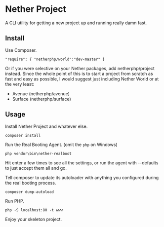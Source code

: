 Nether Project
==============

A CLI utility for getting a new project up and running really damn fast.

Install
-------

Use Composer.

	"require": { "netherphp/world":"dev-master" }

Or if you were selective on your Nether packages, add netherphp/project instead.
Since the whole point of this is to start a project from scratch as fast and
easy as possible, I would suggest just including Nether World or at the very
least:

* Avenue (netherphp/avenue)
* Surface (netherphp/surface)

Usage
-----

Install Nether Project and whatever else.

	composer install

Run the Real Booting Agent. (omit the `php` on Windows)

	php vendor\bin\nether-realboot

Hit enter a few times to see all the settings, or run the agent with --defaults
to just accept them all and go.

Tell composer to update its autoloader with anything you configured during
the real booting process.

	composer dump-autoload

Run PHP.

	php -S localhost:80 -t www

Enjoy your skeleton project.

